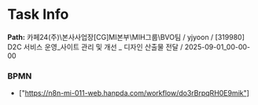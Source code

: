 # Task Info

**Path:** 카페24(주)\본사사업장\[CG]MI본부\MIH그룹\BVO팀 / yjyoon / [319980] D2C 서비스 운영_사이트 관리 및 개선 _ 디자인 산출물 전달 / 2025-09-01_00-00-00

### BPMN
- ["https://n8n-mi-011-web.hanpda.com/workflow/do3rBrpqRH0E9mik"]

